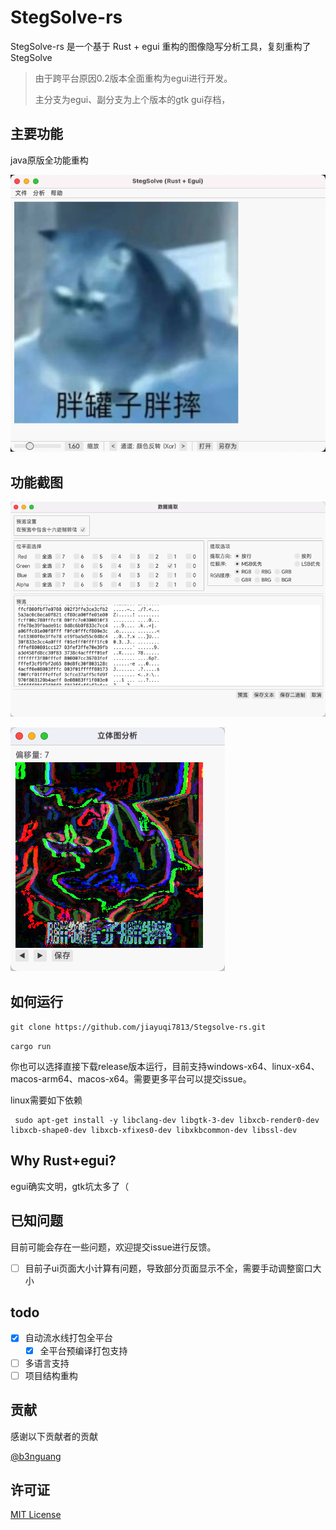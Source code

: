# StegSolve-rs 
StegSolve-rs 是一个基于 Rust + egui 重构的图像隐写分析工具，复刻重构了StegSolve

> 由于跨平台原因0.2版本全面重构为egui进行开发。
>
> 主分支为egui、副分支为上个版本的gtk gui存档，

## 主要功能
java原版全功能重构

![image-20250214173053745](/img/image-20250214173053745.png)


## 功能截图

![image-20250214173152024](/img/image-20250214173152024.png)

![image-20250214173208188](/img/image-20250214173208188.png)

## 如何运行
`git clone https://github.com/jiayuqi7813/Stegsolve-rs.git`

`cargo run`

你也可以选择直接下载release版本运行，目前支持windows-x64、linux-x64、macos-arm64、macos-x64。需要更多平台可以提交issue。

linux需要如下依赖
```shell
 sudo apt-get install -y libclang-dev libgtk-3-dev libxcb-render0-dev libxcb-shape0-dev libxcb-xfixes0-dev libxkbcommon-dev libssl-dev
```

## Why Rust+egui?
egui确实文明，gtk坑太多了（

## 已知问题

目前可能会存在一些问题，欢迎提交issue进行反馈。

- [ ] 目前子ui页面大小计算有问题，导致部分页面显示不全，需要手动调整窗口大小


## todo

- [x] 自动流水线打包全平台
    - [x] 全平台预编译打包支持
- [ ] 多语言支持
- [ ] 项目结构重构

## 贡献
感谢以下贡献者的贡献

[@b3nguang](https://github.com/b3nguang) 

## 许可证
[MIT License](LICENSE)
